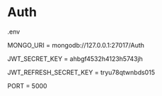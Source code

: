 # Auth

.env

MONGO_URI = mongodb://127.0.0.1:27017/Auth

JWT_SECRET_KEY = ahbgf4532h4123h5743jh

JWT_REFRESH_SECRET_KEY = tryu78qtwnbds015

PORT = 5000

